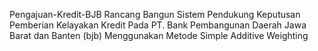 Pengajuan-Kredit-BJB
Rancang Bangun Sistem Pendukung Keputusan Pemberian Kelayakan Kredit Pada PT. Bank Pembangunan Daerah Jawa Barat dan Banten (bjb) Menggunakan Metode Simple Additive Weighting
